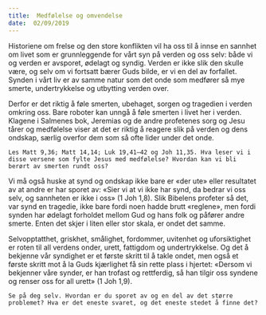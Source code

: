 ```yaml
---
title:  Medfølelse og omvendelse
date:  02/09/2019
---
```


Historiene om frelse og den store konflikten vil ha oss til å innse en sannhet om livet som er grunnleggende for vårt syn på verden og oss selv: både vi og verden er avsporet, ødelagt og syndig. Verden er ikke slik den skulle være, og selv om vi fortsatt bærer Guds bilde, er vi en del av forfallet. Synden i vårt liv er av samme natur som det onde som medfører så mye smerte, undertrykkelse og utbytting verden over.

Derfor er det riktig å føle smerten, ubehaget, sorgen og tragedien i verden omkring oss. Bare roboter kan unngå å føle smerten i livet her i verden. Klagene i Salmenes bok, Jeremias og de andre profetenes sorg og Jesu tårer og medfølelse viser at det er riktig å reagere slik på verden og dens ondskap, særlig overfor dem som så ofte lider under det onde.

`Les Matt 9,36; Matt 14,14; Luk 19,41–42 og Joh 11,35. Hva leser vi i disse versene som fylte Jesus med medfølelse? Hvordan kan vi bli berørt av smerten rundt oss?`

Vi må også huske at synd og ondskap ikke bare er «der ute» eller resultatet av at andre er har sporet av: «Sier vi at vi ikke har synd, da bedrar vi oss selv, og sannheten er ikke i oss» (1 Joh 1,8). Slik Bibelens profeter så det, var synd en tragedie, ikke bare fordi noen hadde brutt «reglene», men fordi synden har ødelagt forholdet mellom Gud og hans folk og påfører andre smerte. Enten det skjer i liten eller stor skala, er ondet det samme.

Selvopptatthet, griskhet, smålighet, fordommer, uvitenhet og uforsiktighet er roten til all verdens onder, urett, fattigdom og undertrykkelse. Og det å bekjenne vår syndighet er et første skritt til å takle ondet, men også et første skritt mot å la Guds kjærlighet få sin rette plass i hjertet: «Dersom vi bekjenner våre synder, er han trofast og rettferdig, så han tilgir oss syndene og renser oss for all urett» (1 Joh 1,9).

`Se på deg selv. Hvordan er du sporet av og en del av det større problemet? Hva er det eneste svaret, og det eneste stedet å finne det?`